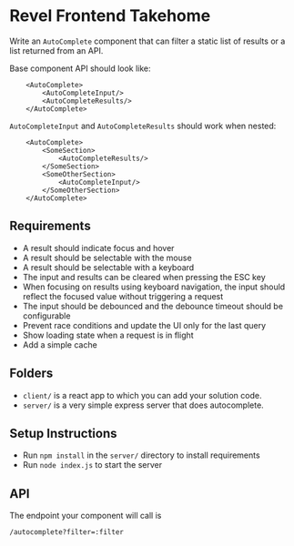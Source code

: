 # Revel Frontend Takehome

Write an `AutoComplete` component that can filter a static list of results or a list returned from an API.

Base component API should look like:
```
    <AutoComplete>
    	<AutoCompleteInput/>
    	<AutoCompleteResults/>
    </AutoComplete>
```


`AutoCompleteInput` and `AutoCompleteResults` should work when nested:
```
    <AutoComplete>
    	<SomeSection>
    		<AutoCompleteResults/>
    	</SomeSection>
    	<SomeOtherSection>
    		<AutoCompleteInput/>
    	</SomeOtherSection>
    </AutoComplete>
```


## Requirements

- A result should indicate focus and hover
- A result should be selectable with the mouse
- A result should be selectable with a keyboard
- The input and results can be cleared when pressing the ESC key
- When focusing on results using keyboard navigation, the input should reflect the focused value without triggering a request
- The input should be debounced and the debounce timeout should be configurable
- Prevent race conditions and update the UI only for the last query
- Show loading state when a request is in flight
- Add a simple cache


## Folders

- `client/` is a react app to which you can add your solution code.
- `server/` is a very simple express server that does autocomplete. 


## Setup Instructions

- Run `npm install` in the `server/` directory to install requirements
- Run `node index.js` to start the server


## API
The endpoint your component will call is 
```
/autocomplete?filter=:filter
```
